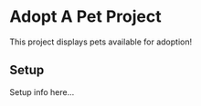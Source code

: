 # Adopt A Pet Project

This project displays pets available for adoption!

## Setup

Setup info here...